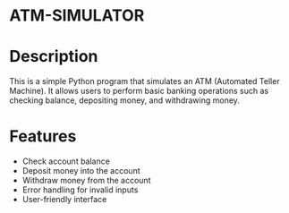 # ATM-SIMULATOR
# Description
This is a simple Python program that simulates an ATM (Automated Teller Machine). It allows users to perform basic banking operations such as checking balance, depositing money, and withdrawing money.

# Features
- Check account balance
- Deposit money into the account
- Withdraw money from the account
- Error handling for invalid inputs
- User-friendly interface
